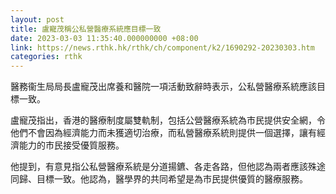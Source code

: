 ```yaml
---
layout: post
title: 盧寵茂稱公私營醫療系統應目標一致
date: 2023-03-03 11:35:40.000000000 +08:00
link: https://news.rthk.hk/rthk/ch/component/k2/1690292-20230303.htm
categories: rthk
---
```


醫務衞生局局長盧寵茂出席養和醫院一項活動致辭時表示，公私營醫療系統應該目標一致。

盧寵茂指出，香港的醫療制度屬雙軌制，包括公營醫療系統為市民提供安全網，令他們不會因為經濟能力而未獲適切治療，而私營醫療系統則提供一個選擇，讓有經濟能力的市民接受優質服務。

他提到，有意見指公私營醫療系統是分道揚鑣、各走各路，但他認為兩者應該殊途同歸、目標一致。他認為，醫學界的共同希望是為市民提供優質的醫療服務。
